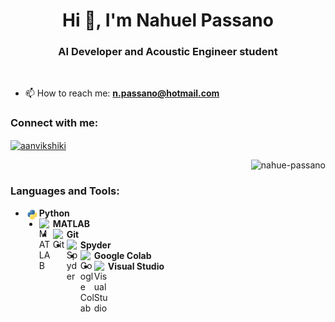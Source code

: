 <h1 align="center">Hi 👋, I'm Nahuel Passano</h1>
<h3 align="center">AI Developer and Acoustic Engineer student</h3>
<br>

- 📫 How to reach me: **n.passano@hotmail.com**

<h3 align="left">Connect with me:</h3>
<p align="left">
<a href="https://linkedin.com/in/nahuelpassano" target="blank"><img align="center" src="https://raw.githubusercontent.com/rahuldkjain/github-profile-readme-generator/master/src/images/icons/Social/linked-in-alt.svg" alt="aanvikshiki" height="30" width="40" /></a>
</p>

<td width="50%">
      <p>&nbsp;<img align="right" src="https://github-readme-stats.vercel.app/api?username=nahue-passano&show_icons=true&locale=en" alt="nahue-passano" /></p>
    </td>

<h3 align="left">Languages and Tools:</h3>

- <img align="left" alt="Python" width="22px" src="https://raw.githubusercontent.com/github/explore/80688e429a7d4ef2fca1e82350fe8e3517d3494d/topics/python/python.png" />  **Python**
- <img align="left" alt="MATLAB" width="22px" src="https://upload.wikimedia.org/wikipedia/commons/2/21/Matlab_Logo.png" />  **MATLAB**
- <img align="left" alt="Git" width="22px" src="https://logo.letskhabar.com/img/?tool=git" /> **Git**
- <img align="left" alt="Spyder" width="22px" src="https://spyder-ide.github.io/lektor-icon/static/images/spyder-logo.svg"/>  **Spyder**
- <img align="left" alt="Google Colab" width="22px" src="https://avatars.githubusercontent.com/u/38081706?v=4" /> **Google Colab**
- <img align="left" alt="Visual Studio" width="22px" src="https://cdn.jsdelivr.net/npm/simple-icons@v3/icons/visualstudio.svg"/>  **Visual Studio**
